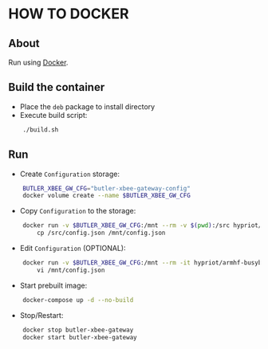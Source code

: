 # HOW TO DOCKER

## About

Run using [Docker](https://www.docker.com).

## Build the container

* Place the `deb` package to install directory
* Execute build script:
```sh
	./build.sh
```

## Run

* Create `Configuration` storage:
```sh
	BUTLER_XBEE_GW_CFG="butler-xbee-gateway-config"
	docker volume create --name $BUTLER_XBEE_GW_CFG
```
* Copy `Configuration` to the storage:
```sh
	docker run -v $BUTLER_XBEE_GW_CFG:/mnt --rm -v $(pwd):/src hypriot/armhf-busybox \
		cp /src/config.json /mnt/config.json
```
* Edit `Configuration` (OPTIONAL):
```sh
	docker run -v $BUTLER_XBEE_GW_CFG:/mnt --rm -it hypriot/armhf-busybox \
		vi /mnt/config.json
```
* Start prebuilt image:
```sh
	docker-compose up -d --no-build
```
* Stop/Restart:
```sh
	docker stop butler-xbee-gateway
	docker start butler-xbee-gateway
```
